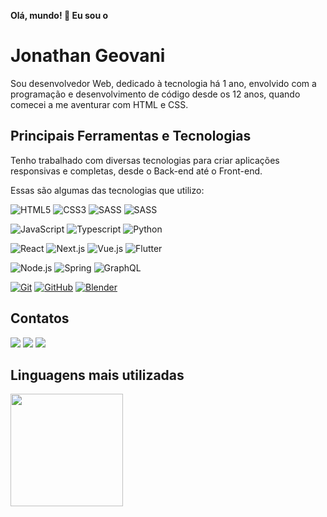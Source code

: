 **Olá, mundo! 👋 Eu sou o**
# Jonathan Geovani

Sou desenvolvedor Web, dedicado à tecnologia há 1 ano, envolvido com a programação e desenvolvimento de código desde os 12 anos, quando comecei a me aventurar com HTML e CSS.

## Principais Ferramentas e Tecnologias

Tenho trabalhado com diversas tecnologias para criar aplicações responsivas e completas, desde o Back-end até o Front-end.

Essas são algumas das tecnologias que utilizo:

![HTML5](https://img.shields.io/badge/HTML-000?style=for-the-badge&logo=html5&logoColor=E34F26)
![CSS3](https://img.shields.io/badge/CSS3-000?style=for-the-badge&logo=css3&logoColor=1572B6)
![SASS](https://img.shields.io/badge/SASS-000?style=for-the-badge&logo=sass&logoColor=CC6699)
![SASS](https://img.shields.io/badge/Tailwind%20CSS-000?style=for-the-badge&logo=tailwindcss&logoColor=06B6D4)

![JavaScript](https://img.shields.io/badge/JavaScript-000?style=for-the-badge&logo=javascript&logoColor=F7DF1E)
![Typescript](https://img.shields.io/badge/Typescript-000?style=for-the-badge&logo=typescript&logoColor=3178C6)
![Python](https://img.shields.io/badge/Python-000?style=for-the-badge&logo=python&logoColor=3776AB)

![React](https://img.shields.io/badge/React-000?style=for-the-badge&logo=react&logoColor=61DAFB)
![Next.js](https://img.shields.io/badge/Next.js-000?style=for-the-badge&logo=next.js&logoColor=FFFFFF)
![Vue.js](https://img.shields.io/badge/Vue.js-000?style=for-the-badge&logo=vue.js&logoColor=4FC08D)
![Flutter](https://img.shields.io/badge/Flutter-000?style=for-the-badge&logo=flutter&logoColor=02569B)

![Node.js](https://img.shields.io/badge/Node.js-000?style=for-the-badge&logo=node.js&logoColor=339933)
![Spring](https://img.shields.io/badge/Spring-000?style=for-the-badge&logo=spring&logoColor=6DB33F)
![GraphQL](https://img.shields.io/badge/GraphQL-000?style=for-the-badge&logo=graphql&logoColor=E10098)

[![Git](https://img.shields.io/badge/Git-000?style=for-the-badge&logo=git&logoColor=F05032)](https://git-scm.com/doc)
[![GitHub](https://img.shields.io/badge/GitHub-000?style=for-the-badge&logo=github&logoColor=FFFFFF)](https://docs.github.com/)
[![Blender](https://img.shields.io/badge/Blender-000?style=for-the-badge&logo=blender&logoColor=E87D0D)](https://blender.org/)


## Contatos
<div>
  <a href = "mailto:dongeovanimenor@gmail.com"><img loading="lazy" src="https://img.shields.io/badge/Gmail-D14836?style=for-the-badge&logo=gmail&logoColor=white" target="_blank"></a>
  <a href="https://www.linkedin.com/in/jonathan-geovani" target="_blank"><img loading="lazy" src="https://img.shields.io/badge/-LinkedIn-%230077B5?style=for-the-badge&logo=linkedin&logoColor=white" target="_blank"></a>   
  <a href="https://jonathangeovani.vercel.app" target="_blank"><img loading="lazy" src="https://img.shields.io/badge/-Portfolio-000000?style=for-the-badge&logo=vercel&logoColor=white" target="_blank"></a> 
</div>

## Linguagens mais utilizadas
<a href="https://github.com/jonathangeovani">
  <img loading="lazy" height="180em" src="https://github-readme-stats.vercel.app/api/top-langs/?username=jonathangeovani&layout=compact&langs_count=7&theme=dracula"/>
</a>
